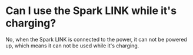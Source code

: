 # Can I use the Spark LINK while it's charging?

No, when the Spark LINK is connected to the power, it can not be powered up, which means it can not be used while it's charging.